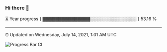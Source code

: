 ### Hi there 👋

⏳ Year progress { ▓▓▓▓▓▓▓▓▓▓▓▓▓▓▓░░░░░░░░░░░░░░░ } 53.16 %

---

⏰ Updated on Wednesday, July 14, 2021, 1:01 AM UTC

![Progress Bar CI](https://github.com/arthurbuhl/arthurbuhl/workflows/Progress%20Bar%20CI/badge.svg)
